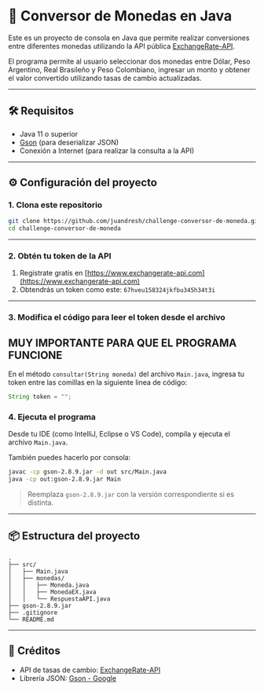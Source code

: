 # 💱 Conversor de Monedas en Java

Este es un proyecto de consola en Java que permite realizar conversiones entre diferentes monedas utilizando la API pública [ExchangeRate-API](https://www.exchangerate-api.com/).

El programa permite al usuario seleccionar dos monedas entre Dólar, Peso Argentino, Real Brasileño y Peso Colombiano, ingresar un monto y obtener el valor convertido utilizando tasas de cambio actualizadas.

---

## 🛠️ Requisitos

- Java 11 o superior
- [Gson](https://github.com/google/gson) (para deserializar JSON)
- Conexión a Internet (para realizar la consulta a la API)

---

## ⚙️ Configuración del proyecto

### 1. Clona este repositorio

```bash
git clone https://github.com/juandresh/challenge-conversor-de-moneda.git
cd challenge-conversor-de-moneda
```

---

### 2. Obtén tu token de la API

1. Regístrate gratis en [https://www.exchangerate-api.com](https://www.exchangerate-api.com)
2. Obtendrás un token como este: `67hveu158324jkfbu345h34t3i`


---

### 3. Modifica el código para leer el token desde el archivo 
## MUY IMPORTANTE PARA QUE EL PROGRAMA FUNCIONE

En el método `consultar(String moneda)` del archivo `Main.java`, ingresa tu token entre las comillas en la siguiente linea de código:

```java
String token = "";
```

### 4. Ejecuta el programa

Desde tu IDE (como IntelliJ, Eclipse o VS Code), compila y ejecuta el archivo `Main.java`.

También puedes hacerlo por consola:

```bash
javac -cp gson-2.8.9.jar -d out src/Main.java
java -cp out:gson-2.8.9.jar Main
```

> Reemplaza `gson-2.8.9.jar` con la versión correspondiente si es distinta.

---


## 📦 Estructura del proyecto

```
.
├── src/
│   ├── Main.java
│   ├── monedas/
│   │   ├── Moneda.java
│   │   ├── MonedaEX.java
│   │   └── RespuestaAPI.java
├── gson-2.8.9.jar
├── .gitignore
└── README.md
```

---

## 🧠 Créditos

- API de tasas de cambio: [ExchangeRate-API](https://www.exchangerate-api.com/)
- Librería JSON: [Gson - Google](https://github.com/google/gson)

